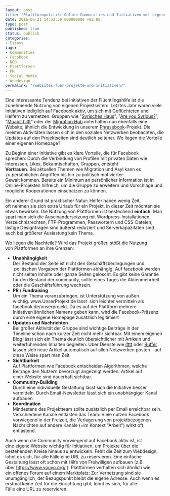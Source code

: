 ```yaml
---
layout: post
title: 'Plattformpolitik: Online-Communities und Initiativen mit eigener Website'
date: 2016-06-21 14:53:59.000000000 +02:00
type: post
published: true
status: publish
categories:
- Essays
tags:
- Communities
- Facebook
- NGO
- Plattformen
- PR
- Social Media
- Webdesign
permalink: "/websites-fuer-projekte-und-initiativen/"
---
```

Eine interessante Tendenz bei Initiativen der Flüchtlingshilfe ist die zunehmende Nutzung von eigenen Projektseiten:  Letztes Jahr waren viele Initiativen lediglich auf Facebook aktiv, um sich mit Geflüchteten und Helfern zu vernetzen. Gruppen wie "<a href="http://syrischeshaus.de/">Syrisches Haus</a>", "<a href="http://areyousyrious.org/">Are you Syrious?</a>", "<a href="http://moabit-hilft.com/">Moabit hilft</a>" oder der <a href="http://www.startupaid.io/#!migration-hub/ncnnm">Migration Hub</a> unterhalten nun ebenfalls eine Website; ähnlich die Entwicklung in unserem <a href="http://refugeephrasebook.de">Phrasebook</a>-Projekt. Die meisten Aktivitäten lassen sich in den sozialen Netzwerken beobachten, die Updates auf den Projektseiten sind deutlich seltener. Wo liegen die Vorteile einer eigenen Homepage?

<!-- more -->

<p>Zu Beginn einer Initiative gibt es klare Vorteile, die für Facebook sprechen: Durch die Verbindung von Profilen mit privaten Daten wie Interessen, Likes, Bekanntschaften, Gruppen, entsteht <strong>Vertrauen</strong>. Bei aktuellen Themen wie Migration und Asyl kann es zu persönlichen Angriffen bis hin zu politisch motivierter Gewalt kommen. Bereits ein Minimum an persönlicher Information ist in Online-Projekten hilfreich, um die Gruppe zu erweitern und Vorschläge und mögliche Kooperationen einschätzen zu können.</p>
<p>Ein anderer Grund ist praktischer Natur: Helfer haben wenig Zeit, oft nehmen sie sich extra Urlaub für ein Projekt, in dieser Zeit möchten sie etwas bewirken. Die Nutzung von Plattformen ist bestechend <strong>einfach</strong>. Man spart man sich die Auseinandersetzung mit Wordpress-Installationen, Verzeichnisrechten, FTP-Programmen, Passwörtern und CSS-Dateien; lästige Designfragen sind äußerst reduziert und Serverkapazitäten sind auch bei größerer Auslastung kein Thema.</p>
<p>Wo liegen die Nachteile? Wird das Projekt größer, stößt die Nutzung von Plattformen an ihre Grenzen:</p>
<ul>
<li><strong>Unabhängigkeit<br />
</strong>Der Bestand der Seite ist nicht den Geschäftsbedingungen und  politischen Vorgaben der Plattformen abhängig. Auf facebook werden nicht selten Inhalte oder ganze Seiten gelöscht. Es gibt keine Garantie für den Bestand der community, sollte eines Tages die Aktienmehrheit oder die Geschäftsführung wechseln.</li>
<li><strong>PR / Fundraising</strong><br />
Um ein Thema voranzubringen, ist Unterstützung von außen wichtig. www.UnserProjekt.de lässt  sich leichter vermitteln als facebook.de/unserprojekt. Da es auf der Plattform mehrere Initiativen ähnlichen Namens geben kann, wird die Facebook-Präsenz durch eine eigene Homepage zusätzlich legitimiert</li>
<li><strong>Updates und Nachrichten</strong><br />
Bei großer Aktivität der Gruppe sind wichtige Beiträge in der Timeline schon nach kurzer Zeit nicht mehr sichtbar. Mit einem eigenen Blog lässt sich ein Thema deutlich übersichtlicher mit Artikeln und weiterführenden Inhalten begleiten. Über Dienste wie <a href="https://ifttt.com/">ifttt</a> oder <a href="https://buffer.com/">Buffer</a> lassen sich neue Artikel automatisch auf allen Netzwerken posten - auf diese Weise spart man Zeit.</li>
<li><strong>Sichtbarkeit</strong><br />
Auf Plattformen wie Facebook entscheiden Algorithmen, welche Beiträge den Nutzern bevorzugt angezeigt werden. Artikel auf einer Website sind dauerhaft sichtbar.</li>
<li><strong>Community-Building<br />
</strong>Durch eine individuelle Gestaltung lässt sich die Initiative besser vermitteln. Durch Email-Newsletter lässt sich ein unabhängiger Kanal aufbauen</li>
<li><strong>Koordination</strong><br />
Mindestens das Projektteam sollte zusätzlich per Email erreichbar sein. Verschiedene Kanäle entlasten das Team: Viele nutzen Facebook vorwiegend in der Freizeit, die Verlagerung von projektbezogenen Nachrichten auf andere Kanäle (=im Kontext "Arbeit") wirkt oft entlastend.</li>
</ul>
<p>Auch wenn die Community vorwiegend auf Facebook aktiv ist, ist eine eigene Website wichtig für Initiativen, um Projekte über die bestehenden Kreise hinaus zu entwickeln. Fehlt die Zeit zum Webdesign, lohnt es sich, für alle Fälle eine URL zu reservieren. Eine einfache Gestaltung lässt oft schon mit Hilfe von Freiwilligen aufbauen (z.B. über <a href="https://www.youvo.org/">https://www.youvo.org/</a> ). Plattformen verhalten sich ähnlich wie ein offenes Forum auf einem Marktplatz: Zur Vernetzung sind sie unumgänglich, der Bezugspunkt bleibt die eigene Adresse. Auch wenn es erstmal keine Zeit für die Einrichtung gibt, lohnt es sich, für alle Fälle eine URL zu reservieren.</p>
